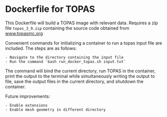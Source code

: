 # Dockerfile for TOPAS

This Dockerfile will build a TOPAS image with relevant data. Requires a zip file `topas_3_9.zip` containing the source code obtained from www.topasmc.org

Convenient commands for initializing a container to run a topas input file are included. The steps are as follows:

    - Navigate to the directory containing the input file
    - Run the command `bash run_docker_topas.sh input.txt`

The command will bind the current directory, run TOPAS in the container, print the output to the terminal while simultaneously writing the output to file, save the output files in the current directory, and shutdown the container. 

Future improvements:

    - Enable extensions
    - Enable mesh geometry in different directory
